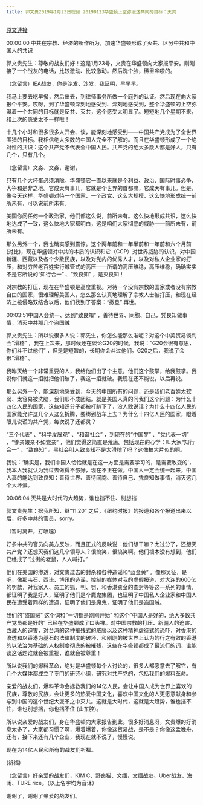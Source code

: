 ```yaml
---
title: 郭文贵2019年1月23日视频 20190123华盛顿上空弥漫这共同的目标：灭共
---
```


[原文連接](https://gnews.org/ThreadView/53481812)

00:00:00 中共在宗教、经济的所作所为，加速华盛顿形成了灭共、区分中共和中国人的共识

郭文贵先生：尊敬的战友们好！这是1月23号，文贵在华盛顿向大家报平安。刚刚接了一个战友的电话，比较激动、比较激动。然后洗个脸，稀里哗啦的。


（念留言）IEA战友，你是沙发、沙发，我证明，早早早。


我马上要去吃早餐，然后出去，到律师事务所做一个庭外的认证。然后现在向大家报个平安。哎呀，到了华盛顿深刻地感受到、深刻地感受到，整个华盛顿的上空弥漫着一个共同的目标就是反共、灭共，这个感受太明显了。短短地几个星期不来，和上次的感受太不一样啦！


十几个小时和很多很多人开会、谈，能深刻地感受到——中国共产党成为了全世界围猎的目标。我相信绝大多数的中国人完全不了解的。而且在华盛顿形成了一个绝对性的共识：这个共产党不代表全中国人民。共产党的绝大多数人都是好人，只有几个，只有几个。


（念留言）文淼、文淼，谢谢，


只有几个大坏蛋必须清除。华盛顿它一直以来就是个利益、政治、国际时事必争、大争和是非之地。它成天有事儿，它就是个世界的首都嘛，它成天有事儿。但是，像今天这样，华盛顿对待一个国家、一个政党、这么大规模、这么快地形成统一前所未有，可以说前所未有。 


美国你问任何一个政治家，他们都这么说，前所未有。这么快地形成共识，这么快地达成了一致，这么快地大家都明白，这是咱们大家彻底的威胁——前所未有，前所未有。


那么另外一个，我也确实感到震惊。这个两年前和一年半前和一年前和六个月前(对比)，现在华盛顿对中共的本质的认识和它（CCP）对世界威胁的认识，对中国新疆、西藏以及各个少数民族，以及对党内的优秀人才，以及对私人企业家的打压，和对穷苦老百姓实行城管式的高压——所谓的高压维稳，高压维稳，确确实实不是它所说的“知行合一” 、“致良知” ，是灭良知！


对宗教的打压，现在在华盛顿是高度重视。对待一个没有宗教的国家或者没有宗教自由的国家，很难理解美国人，怎么那么认真地理解了宗教人士被打压，和现在经济上被侵略双结合以后，他们找到了答案：“撒旦” 再世。


00:03:51中国人会统一、达到“致良知” ，善待世界、同胞、自己，凭良知做事情，消灭中共那几个盗国贼

郭文贵先生：所以说很多人说：郭先生，你怎么能那么准呢？对这个中美贸易谈判会“滑稽” ，我在上次来，那时候还在谈论G20的时候，我说：“G20会很有意思，你们斗不过他们” ，但是是短暂的，长期你会斗过他们。G20之后，我说了会很“滑稽” 。


我昨天给一个非常重要的人，我给他们出了个主意，他们这个鼓掌，给我鼓掌。我说你们就这一招就把他们破了，我这一招就破。我现在还不能说，以后再说。 


那么另外一个，能深刻地感受到，今天的中国所有的问题，还是我们老百姓太软弱、太容易被洗脑，我们形不成团结。就是美国人真的问我们这个问题：为什么十四亿人民的国家，这些知识分子都被打趴下了，没人敢说话？为什么十四亿人民的国家能允许这几个人这么折腾，要绑到战车上去？为什么十四亿人民的国家，瞪着眼儿说谎的共产党，每次说了还都灵？ 


“三个代表” 、“科学发展观” 、“和谐社会” ，到现在的“中国梦” 、“党代表一切” 、“爹亲娘亲不如党亲” ，他们觉得这简直是荒唐。包括现在的心学：叫大家“知行合一” 、“致良知” 。黑社会叫人致良知不是太滑稽了吗？这像拍大片似的啊。 


我说：&lsquo;确实是，我们中国人恰恰就是在这一方面是需要学习的，是需要改变的'，我本人我就认为我过去做得不够好，现在不正在做。中国人一定会统一起来，中国人真的能达到致良知：善待世界、善待同胞、善待自己、凭良知做事情，消灭这几个大坏蛋。


00:06:04 灭共是大时代的大趋势，谁也挡不住、别想挡

郭文贵先生：据我所知，继“11.20” 之后，《纽约时报》的报道和各个报道出来以后，好多中共的官员，sorry。


（暂时离开，打喷嚏）


好多中共的官员向美方反映，而且正式的反映说：他们想干嘛？太过分了，还想灭共产党？还想灭我们这几个领导人？很搞笑，很搞笑啊。他们根本没有想到，他们已经成了“过街的老鼠，人人喊打。” 


他们在美国的渗透，对文贵过去的封杀和各种造谣和“蓝金黄” 。像那吴征，是吧，像那韦石、西诺、博讯的造谣，控制的媒体对我的虚假报道，对大连的600亿的罚款，对我家人、员工的抓、判、罚，和香港资金的查封等等这一系列的事情，都证明了我是好人，证明了他们是个魔鬼集团，也证明了中国私人企业家和中国人民在遭受着同样的遭遇，证明了他们是魔鬼，证明了他们是盗国贼。


我们的“盗国贼” 这个词和“一切都是刚刚开始” 和这个“中国人是好的，绝大多数共产党员都是好的” 已经在华盛顿成了口头禅。对中国宗教的打压、新疆人的迫害、西藏人的迫害，对台湾的这种摧残式的威胁以及这种精神虐待式的恐吓，对香港的渗透和以香港为基石的法律制度的破坏，和刚刚的被世界上认为的行之有效的香港的以法治为基础的人权制度彻底的被摧残，这些在华盛顿都成了最流行的词，谁能谈这话题谁就会被重视，谁就会被尊重！


所以说我们的爆料革命，绝对是华盛顿每个人讨论的，很多人都愿意去了解它，有几个大媒体都成立了专门的研究小组，研究对共产党的，包括我们的爆料革命。 


亲爱的战友们，爆料革命会拯救我们的14亿人民，会让中国人成为世界上喜欢的民族，尊敬的民族，会让更多的热爱中国文化，喜欢中国文化的人更愿意献身和参与到中国的这个世纪大变革之中灭共。这就是大时代，这就是大趋势，谁也挡不住，谁也别想挡，你也挡不住 (山东腔)。


所以说亲爱的战友们，身在华盛顿向大家报告到此。很多好消息呀，文贵爆的好消息太多了，大家都习惯了啊，爆着爆着，你像这贸易战，是不是？你像这孟晚舟，还有，接下来还有几个企业，我现在就不说了，慢慢说。


现在为14亿人民和所有的战友们祈福。


(祈福)


（念留言）好亲爱的战友们，KIM C、野良猫、文缅，文缅战友、Uber战友、海澜、TURE rice。（以上名字均为音译）


谢谢了，谢谢了亲爱的战友们。
